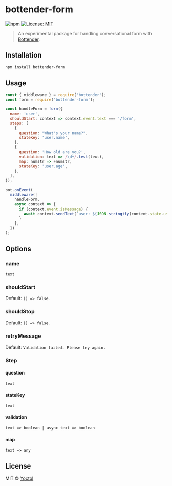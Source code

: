 # bottender-form

[![npm](https://img.shields.io/npm/v/bottender-form.svg?style=flat-square)](https://www.npmjs.com/package/bottender-form)
[![License: MIT](https://img.shields.io/badge/License-MIT-blue.svg)](https://opensource.org/licenses/MIT)

> An experimental package for handling conversational form with [Bottender](https://github.com/Yoctol/bottender).

## Installation

```sh
npm install bottender-form
```

## Usage

```js
const { middleware } = require('bottender');
const form = require('bottender-form');

const handleForm = form({
  name: 'user',
  shouldStart: context => context.event.text === '/form',
  steps: [
    {
      question: "What's your name?",
      stateKey: 'user.name',
    },
    {
      question: 'How old are you?',
      validation: text => /\d+/.test(text),
      map: numstr => +numstr,
      stateKey: 'user.age',
    },
  ],
});

bot.onEvent(
  middleware([
    handleForm,
    async context => {
      if (context.event.isMessage) {
        await context.sendText(`user: ${JSON.stringify(context.state.user)}`);
      }
    },
  ])
);
```

## Options

### name

`text`

### shouldStart

Default: `() => false`.

### shouldStop

Default: `() => false`.

### retryMessage

Default: `Validation failed. Please try again.`

### Step

#### question

`text`

#### stateKey

`text`

#### validation

`text => boolean | async text => boolean`

#### map

`text => any`

## License

MIT © [Yoctol](https://github.com/bottenderjs/bottender-form)
